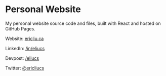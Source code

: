 # Personal Website

My personal website source code and files, built with React and hosted on
GitHub Pages.

Website: [ericliu.ca](https://ericliu.ca)

LinkedIn: [/in/eliucs](https://linkedin.com/in/eliucs/)

Devpost: [/eliucs](https://devpost.com/eliucs)

Twitter: [@ericliucs](https://twitter.com/ericliucs)

